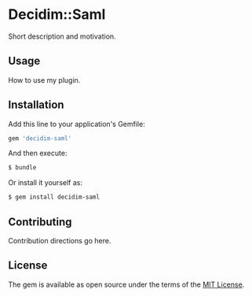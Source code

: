 # Decidim::Saml
Short description and motivation.

## Usage
How to use my plugin.

## Installation
Add this line to your application's Gemfile:

```ruby
gem 'decidim-saml'
```

And then execute:
```bash
$ bundle
```

Or install it yourself as:
```bash
$ gem install decidim-saml
```

## Contributing
Contribution directions go here.

## License
The gem is available as open source under the terms of the [MIT License](https://opensource.org/licenses/MIT).
